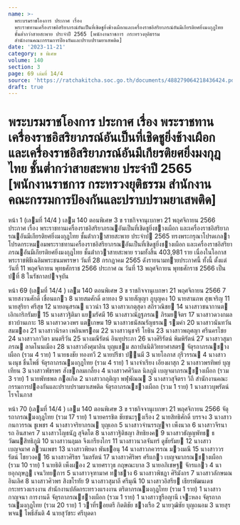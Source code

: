 ```yaml
---
name: >-
  พระบรมราชโองการ ประกาศ เรื่อง
  พระราชทานเครื่องราชอิสริยาภรณ์อันเป็นที่เชิดชูยิ่งช้างเผือกและเครื่องราชอิสริยาภรณ์อันมีเกียรติยศยิ่งมงกุฎไทย
  ชั้นต่ำกว่าสายสะพาย ประจำปี 2565 [พนักงานราชการ กระทรวงยุติธรรม
  สำนักงานคณะกรรมการป้องกันและปราบปรามยาเสพติด]
date: '2023-11-21'
category: ข พิเศษ
volume: 140
section: 3
page: 69 เล่มที่ 14/4
source: 'https://ratchakitcha.soc.go.th/documents/488279064218436424.pdf'
draft: true
---
```


# พระบรมราชโองการ ประกาศ เรื่อง พระราชทานเครื่องราชอิสริยาภรณ์อันเป็นที่เชิดชูยิ่งช้างเผือกและเครื่องราชอิสริยาภรณ์อันมีเกียรติยศยิ่งมงกุฎไทย ชั้นต่ำกว่าสายสะพาย ประจำปี 2565 [พนักงานราชการ กระทรวงยุติธรรม สำนักงานคณะกรรมการป้องกันและปราบปรามยาเสพติด]

หน้า 1 (เลมที่ 14/4 ) เลม 140 ตอนพิเศษ 3 ข ราชกิจจานุเบกษา 21 พฤศจิกายน 2566 ประกาศ เรื่อง พระราชทานเครื่องราชอิสริยาภรณอันเป็นที่เชิดชูยิ่งชางเผือก และเครื่องราชอิสริยาภรณอันมีเกียรติยศยิ่งมงกุฎไทย ชั้นต่ํากวาสายสะพาย ประจําป 2565 ทรงพระกรุณาโปรดเกลาโปรดกระหมอมพระราชทานเครื่องราชอิสริยาภรณอันเป็นที่เชิดชูยิ่งชางเผือก และเครื่องราชอิสริยาภรณอันมีเกียรติยศยิ่งมงกุฎไทย ชั้นต่ํากวาสายสะพาย รวมทั้งสิ้น 403,981 ราย เนื่องในโอกาสพระราชพิธีเฉลิมพระชนมพรรษา วันที่ 28 กรกฎาคม 2565 ดังรายนามทายประกาศนี้ ทั้งนี้ ตั้งแต่วันที่ 11 พฤศจิกายน พุทธศักราช 2566 ประกาศ ณ วันที่ 13 พฤศจิกายน พุทธศักราช 2566 เป็นปที่ 8 ในรัชกาลปจจุบัน

หน้า 69 (เลมที่ 14/4 ) เลม 140 ตอนพิเศษ 3 ข ราชกิจจานุเบกษา 21 พฤศจิกายน 2566 7 นายสงวนศักดิ์ เขื่อนแกว 8 นายสมศักดิ์ ดาทอง 9 นายสัญญา ภูบุญคง 10 นายสามภพ สุขเจริญ 11 นายสุริยา ศรีสุข 12 นายอนุสรณ แววนํา 13 นางสาวเกตุสุดา สถิรวณิชย 14 นางสาวชนากานต เอิกเกริกรัมย 15 นางสาวฐิติมา แยมรัศมี 16 นางสาวณัฎฐภรณ ภิรมยจิตร 17 นางสาวดวงกมล ชาวบ้านเกาะ 18 นางสาวดวงพร แตเกษม 19 นางสาวธนัสณรัญธรณ รมคํา 20 นางสาวนันทวัน สมฆอง 21 นางสาวนิรดา เพลินพรอม 22 นางสาวนุชจรี โยธิน 23 นางสาวพฤศญา ศรีนครไชย 24 นางสาวภาวิตา มนตรีวัน 25 นางมณีรัตน์ อินทุประภา 26 นางศิริรัตน์ พิมพิรัตน์ 27 นางสาวสุมาภรณ ลาดโนนเมือง 28 นางสาวอังศุมาลิน บุญแชม สถาบันนิติวิทยาศาสตร จัตุรถาภรณชางเผือก (รวม 4 ราย) 1 นายธงชัย ทองทวี 2 นายปรีชา ปนมี 3 นายโอภาส กุรีวรรณ 4 นางสาวนงนุช ชื่นโพธิ์ จัตุรถาภรณมงกุฎไทย (รวม 4 ราย) 1 นางจําเรียง เอียงผาสุก 2 นางสาวพรทิพย์ บุญเทียน 3 นางสาวพัชรพร สังขกลมเกลี้ยง 4 นางสาวศศิวิมล นิลภูมิ เบญจมาภรณชางเผือก (รวม 3 ราย) 1 นายพัทธพล กอเกิด 2 นางสาวกฤติญา พฬุพัณณ 3 นางสาวสุจิตรา วิถี สํานักงานคณะกรรมการปองกันและปราบปรามยาเสพติด จัตุรถาภรณชางเผือก (รวม 1 ราย) 1 นางสาวบุพรัตน์ โรจโนภาส

หน้า 70 (เลมที่ 14/4 ) เลม 140 ตอนพิเศษ 3 ข ราชกิจจานุเบกษา 21 พฤศจิกายน 2566 จัตุรถาภรณมงกุฎไทย (รวม 17 ราย) 1 นายครรชิต ชัยชนะรุงเรือง 2 นายสิทธิศักดิ์ บรรจง 3 นางสาวกนกวรรณ ชูเพชร 4 นางสาวจริยาภรณ บุญเอก 5 นางสาวจํานรรญจา เพ็งนวล 6 นางสาวจีรนารถ อินสาคร 7 นางสาวโญธนัฏ สุจิตโต 8 นางสาวฐิติชญา สิทธิยงค 9 นางสาวธัญญพัทธ ธวัฒนสิทธิภูมิ 10 นางสาวนฤมล จึงเกรียงไกร 11 นางสาวนวลจันทร์ ดูชัยรัมย 12 นางสาวเบญจมาศ ลวนเพชร 13 นางสาวพิยดา พันธอนุ 14 นางสาวภควรรณ มวงมณี 15 นางสาววรรัตน์ ไชยวงค 16 นางสาวศิริธร วิมลรัตน์ 17 นางสาวศิริพร ศรีแกว เบญจมาภรณชางเผือก (รวม 10 ราย) 1 นายธิติ เพ็งผอง 2 นายศราวุธ กฤษณะบาล 3 นายอภิเชษฐ จักรแกว 4 นายอุกฤษฏ เจนวิทยการ 5 นางสาวจุฑามาศ ทาชาง 6 นางสาวพิชฎา ศิริมังกร 7 นางสาวลักษมณ อินเลิศ 8 นางสาวศิวพร สิงขโรทัย 9 นางสาวสุมาลี ศรีมุณี 10 นางสาวอิสรีย เธียรพัฒนเดช กระทรวงแรงงาน สํานักงานปลัดกระทรวงแรงงาน ตริตาภรณมงกุฎไทย (รวม 1 ราย) 1 นางสาวกาญจนา การงานดี จัตุรถาภรณชางเผือก (รวม 1 ราย) 1 นางสาวซูรือญานี เจะหลง จัตุรถาภรณมงกุฎไทย (รวม 20 ราย) 1 วาที่รอยตรี กิตติชัย ชางเรือ 2 นายวุฒิชัย บุญถนอม 3 นายสุรพจน โพธิ์สันติ 4 นายสุวัชระ ศรีบุดดา
